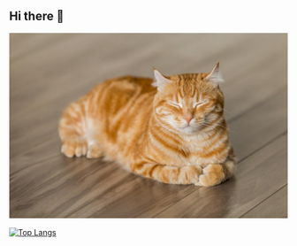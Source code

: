 ## Hi there 👋

<!--
**JSKim99JS/JSKim99JS** is a ✨ _special_ ✨ repository because its `README.md` (this file) appears on your GitHub profile.

Here are some ideas to get you started:

- 🔭 I’m currently working on ...
- 🌱 I’m currently learning ...
- 👯 I’m looking to collaborate on ...
- 🤔 I’m looking for help with ...
- 💬 Ask me about ...
- 📫 How to reach me: ...
- 😄 Pronouns: ...
- ⚡ Fun fact: ...
-->

<div align="center">
  <img src="7170113c6a983.jpg" />
</div>

[![Top Langs](https://github-readme-stats.vercel.app/api/top-langs/?username=JSKim99JS)](https://github.com/anuraghazra/github-readme-stats)
